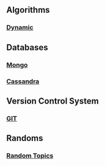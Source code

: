 ## Algorithms
### [Dynamic](docs/dynamic)


## Databases
### [Mongo](docs/mongo)
### [Cassandra](docs/cassandra)


## Version Control System
### [GIT](docs/git)


## Randoms 
### [Random Topics](docs/randoms)
